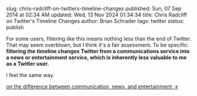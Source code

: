 slug: chris-radcliff-on-twitters-timeline-changes
published: Sun, 07 Sep 2014 at 02:34 AM
updated: Wed, 13 Nov 2024 01:34:34 
title: Chris Radcliff on Twitter's Timeline Changes
author: Brian Schrader
tags: twitter
status: publish

<div class='link'>For some users, filtering like this means nothing less than the end of Twitter. That may seem overblown, but I think it's a fair assessment. To be specific: <span style='font-weight:bold;'>filtering the timeline changes Twitter from a communications service into a news or entertainment service, which is inherently less valuable to me as a Twitter user.</span></div>

I feel the same way.

[on the difference between communication, news, and entertainment &#8594;](http://globalspin.com/2014/09/communication-news-entertainment/)